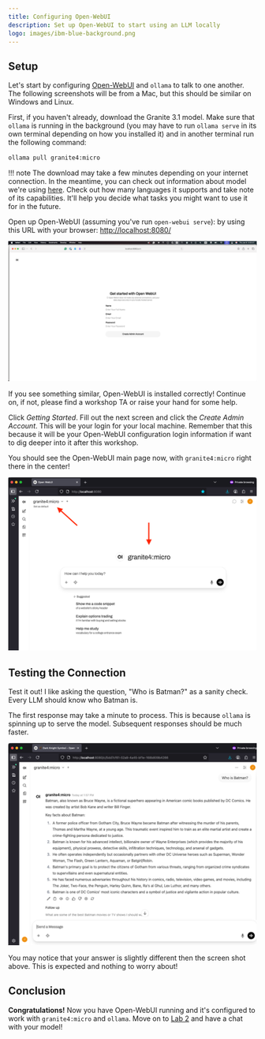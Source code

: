 ```yaml
---
title: Configuring Open-WebUI
description: Set up Open-WebUI to start using an LLM locally
logo: images/ibm-blue-background.png
---
```


## Setup

Let's start by configuring [Open-WebUI](../pre-work/README.md#installing-open-webui) and `ollama` to talk to one another. The following screenshots will be from a Mac, but this should be similar on Windows and Linux.

First, if you haven't already, download the Granite 3.1 model. Make sure that `ollama` is running in the background (you may have to run `ollama serve` in its own terminal depending on how you installed it) and in another terminal run the following command:

```bash
ollama pull granite4:micro
```

!!! note
    The download may take a few minutes depending on your internet connection. In the meantime, you can check out information about model we're using [here](https://ollama.com/library/granite4). Check out how many languages it supports and take note of its capabilities. It'll help you decide what tasks you might want to use it for in the future.

Open up Open-WebUI (assuming you've run `open-webui serve`): by using this URL with your browser: [http://localhost:8080/](http://localhost:8080/)

![user setup screen](../images/openwebui_user_setup_screen.png)

If you see something similar, Open-WebUI is installed correctly! Continue on, if not, please find a workshop TA or raise your hand for some help.

Click *Getting Started*. Fill out the next screen and click the *Create Admin Account*. This will be your login for your local machine. Remember that this because it will be your Open-WebUI configuration login information if want to dig deeper into it after this workshop.

You should see the Open-WebUI main page now, with `granite4:micro` right there in the center!

![main screen](../images/openwebui_main_screen.png)

## Testing the Connection

Test it out! I like asking the question, "Who is Batman?" as a sanity check. Every LLM should know who Batman is.

The first response may take a minute to process. This is because `ollama` is spinning up to serve the model. Subsequent responses should be much faster.

![batman](../images/openwebui_who_is_batman.png)

You may notice that your answer is slightly different then the screen shot above. This is expected and nothing to worry about!

## Conclusion

**Congratulations!** Now you have Open-WebUI running and it's configured to work with `granite4:micro` and `ollama`. Move on to [Lab 2](https://ibm.github.io/opensource-ai-workshop/lab-2/) and have a chat with your model!

<script data-goatcounter="https://tracker.asgharlabs.io/count"
        async src="//tracker.asgharlabs.io/count.js"></script>
